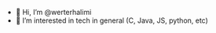 - 👋 Hi, I’m @werterhalimi
- 👀 I’m interested in tech in general (C, Java, JS, python, etc)

<!---
werterhalimi/werterhalimi is a ✨ special ✨ repository because its `README.md` (this file) appears on your GitHub profile.
You can click the Preview link to take a look at your changes.
--->
